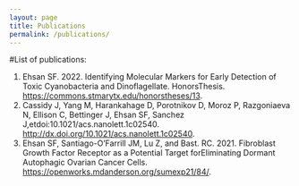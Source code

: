 ```yaml
---
layout: page
title: Publications
permalink: /publications/
---
```


#List of publications:
1. Ehsan SF. 2022. Identifying Molecular Markers for Early Detection of Toxic Cyanobacteria and Dinoflagellate. HonorsThesis. https://commons.stmarytx.edu/honorstheses/13.   
2. Cassidy J, Yang M, Harankahage D, Porotnikov D, Moroz P, Razgoniaeva N, Ellison C, Bettinger J, Ehsan SF, Sanchez J,etdoi:10.1021/acs.nanolett.1c02540. http://dx.doi.org/10.1021/acs.nanolett.1c02540.
3. Ehsan SF, Santiago-O’Farrill JM, Lu Z, and Bast. RC. 2021. Fibroblast Growth Factor Receptor as a Potential Target forEliminating Dormant Autophagic Ovarian Cancer Cells. https://openworks.mdanderson.org/sumexp21/84/. 
